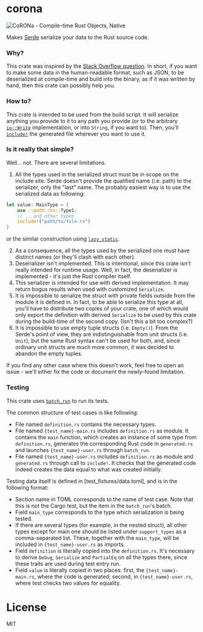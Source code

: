 # corona

![CoRONa - Compile-time Rust Objects, Native](rust-logo-blk.svg)

Makes [Serde](http://serde.rs) serialize your data to the Rust source code.

### Why?

This crate was inspired by the [Stack Overflow question](https://stackoverflow.com/questions/58359340/deserialize-file-using-serde-json-at-compile-time). In short, if you want to make some data in the human-readable format, such as JSON, to be deserialized at compile-time and build into the binary, as if it was written by hand, then this crate can possibly help you.

### How to?

This crate is intended to be used from the build script. It will serialize anything you provide to it to any path you provide (or to the arbitrary [`io::Write`](https://doc.rust-lang.org/stable/std/io/trait.Write.html) implementation, or into `String`, if you want to). Then, you'll [`include!`](https://doc.rust-lang.org/stable/std/macro.include.html) the generated file wherever you want to use it.

### Is it really that simple?

Well... not. There are several limitations.

1. All the types used in the serialized struct must be in scope on the include site. Serde doesn't provide the qualified name (i.e. path) to the serializer, only the "last" name. The probably easiest way is to use the serialized data as following:
```rust
let value: MainType = {
    use ::path::to::Type1;
    // ...and other types
    include!("path/to/file.rs")
}
```
or the similar construction using [`lazy_static`](http://crates.io/crates/lazy_static).

2. As a consequence, all the types used by the serialized one must have distinct names (or they'll clash with each other).
3. Deserializer isn't implemented. This is intentional, since this crate isn't really intended for runtime usage. Well, in fact, the deserializer *is* implemented - it's just the Rust compiler itself.
4. This serializer is intended for use with derived implementation. It may return bogus results when used with customized `Serialize`.
5. It is impossible to serialize the struct with private fields outside from the module it is defined in. In fact, to be able to serialize this type at all, you'll have to distribute two copies of your crate, one of which would only export the definition with derived `Serialize` to be used by this crate during the build-time of the second copy. (Isn't this a bit too complex?)
6. It is impossible to use empty tuple structs (i.e. `Empty()`). From the Serde's point of view, they are indistinguishable from unit structs (i.e. `Unit`), but the same Rust syntax can't be used for both, and, since ordinary unit structs are much more common, it was decided to abandon the empty tuples.

If you find any other case where this doesn't work, feel free to open an issue - we'll either fix the code or document the newly-found limitation.

### Testing

This crate uses [`batch_run`](https://crates.io/crates/batch_run) to run its tests.

The common structure of test cases is like following:
- File named `definition.rs` contains the necessary types.
- File named `{test_name}-main.rs` includes `definition.rs` as module. It contains the `main` function, which creates an instance of some type from `definition.rs`, generates the corresponding Rust code in `generated.rs` and launches `{test_name}-user.rs` through `batch_run`.
- File named `{test_name}-user.rs` includes `definition.rs` as module and `generated.rs` through call to `include!`. It checks that the generated code indeed creates the data equal to what was created initially.

Testing data itself is defined in [test_fixtures/data.toml], and is in the following format:
- Section name in TOML corresponds to the name of test case. Note that this is not the Cargo test, but the item in the `batch_run`'s batch.
- Field `main_type` corresponds to the type which serialization is being tested.
- If there are several types (for example, in the nested struct), all other types except for main one should be listed under `support_types` as a comma-separated list. These, together with the `main_type`, will be included in `{test_name}-user.rs` as imports.
- Field `definition` is literally copied into the `definition.rs`. It's necessary to derive `Debug`, `Serialize` and `PartialEq` on all the types there, since these traits are used during test entry run.
- Field `value` is literally copied in two places: first, the `{test_name}-main.rs`, where the code is generated; second, in `{test_name}-user.rs`, where test checks two values for equality.

# License

MIT